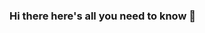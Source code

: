 ### Hi there here's all you need to know 👋

<!--
**Lokeshkumarsingh2580/Lokeshkumarsingh2580** is a ✨ _special_ ✨ repository because its `README.md` (this file) appears on your GitHub profile.

Here are some ideas to get you started:

- 🔭 I’m currently working on ...
- 🌱 I’m currently learning ...Java
- 👯 I’m looking to collaborate on ... Java
- 🤔 I’m looking for help with ... Ethical hacking , java.
- 💬 Ask me about ... Anything
- 📫 How to reach me: ... lokeshkumar6722@gmail.com
- 😄 Pronouns: ...He/Him
- ⚡ Fun fact: ...2580 is my card number

